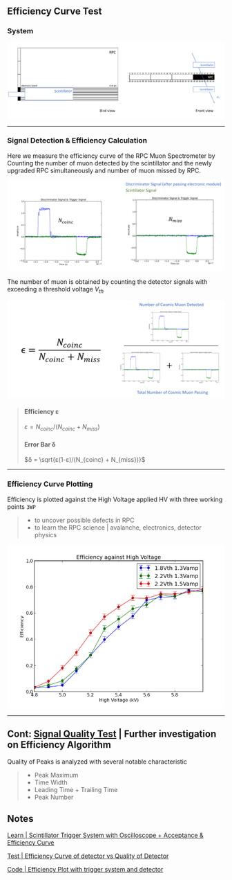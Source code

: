 ## Efficiency Curve Test
### System
![Trigger System](/Asset/scintillator_trigger_system.png)

***

### Signal Detection & Efficiency Calculation
Here we measure the efficiency curve of the RPC Muon Spectrometer by Counting the number of muon detected by the scintillator and the newly upgraded RPC simultaneously and number of muon missed by RPC.

![Signal Detection](/Asset/signal_detection.png)

The number of muon is obtained by counting the detector signals with exceeding a threshold voltage $V_{th}$


![Efficiency Calculation](/Asset/efficiency_calculation.png)
> #### Efficiency ε
>$ε = N_{coinc} / (N_{coinc} + N_{miss})$
> #### Error Bar δ
>$δ = \sqrt{ε(1-ε)/(N_{coinc} + N_{miss})}$

***

### Efficiency Curve Plotting

Efficiency is plotted against the High Voltage applied HV with three working points `3WP`
>- to uncover possible defects in RPC
>- to learn the RPC science | avalanche, electronics, detector physics  

![Efficiency Curve](/Asset/Efficiency_3WP.png)

***

## Cont: [Signal Quality Test](/RPC/Signal_Quality_Test/) | Further investigation on Efficiency Algorithm  

Quality of Peaks is analyzed with several notable characteristic 
> - Peak Maximum
> - Time Width
> - Leading Time + Trailing Time 
> - Peak Number 

## Notes 
[Learn | Scintillator Trigger System with Oscilloscope + Acceptance & Efficiency Curve](https://shaded-cannon-4d7.notion.site/Learn-Scintillator-Trigger-System-with-Oscilloscope-Acceptance-Efficiency-Curve-f71d957bbe9442a3851bbb81d372d609?pvs=4)

[Test | Efficiency Curve of detector vs Quality of Detector](https://shaded-cannon-4d7.notion.site/Test-Efficiency-Curve-of-detector-vs-Quality-of-Detector-bb91359c61794fc68976e825da494a1f?pvs=4)

[Code | Efficiency Plot with trigger system and detector](https://shaded-cannon-4d7.notion.site/Code-Efficiency-Plot-with-trigger-system-and-detector-5355bde4fc2348618c47cd9c6af83cb1?pvs=4)


